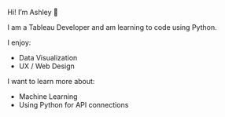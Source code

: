 Hi! I’m Ashley 👋

I am a Tableau Developer and am learning to code using Python.

I enjoy:
 - Data Visualization
 - UX / Web Design

I want to learn more about:
- Machine Learning
- Using Python for API connections

<!---
ashleyrousselle/ashleyrousselle is a ✨ special ✨ repository because its `README.md` (this file) appears on your GitHub profile.
You can click the Preview link to take a look at your changes.
--->
